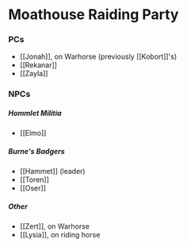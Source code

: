 # Moathouse Raiding Party

### PCs
- [[Jonah]], on Warhorse (previously [[Kobort]]'s)
- [[Rekanar]]
- [[Zayla]]

### NPCs

##### Hommlet Militia
- [[Elmo]]

##### Burne's Badgers
- [[Hammet]] (leader)
- [[Toren]]
- [[Oser]]

##### Other
- [[Zert]], on Warhorse
- [[Lysia]], on riding horse